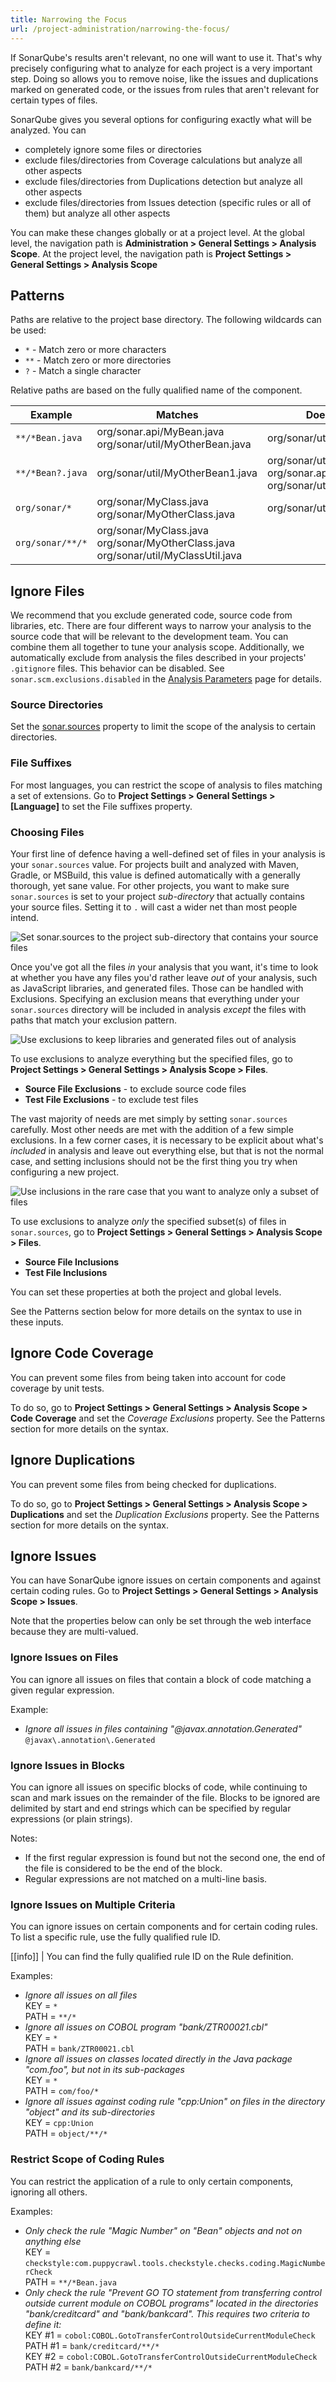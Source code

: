 ```yaml
---
title: Narrowing the Focus
url: /project-administration/narrowing-the-focus/
---
```


If SonarQube's results aren't relevant, no one will want to use it. That's why precisely configuring what to analyze for each project is a very important step. Doing so allows you to remove noise, like the issues and duplications marked on generated code, or the issues from rules that aren't relevant for certain types of files.

SonarQube gives you several options for configuring exactly what will be analyzed. You can

* completely ignore some files or directories
* exclude files/directories from Coverage calculations but analyze all other aspects
* exclude files/directories from Duplications detection but analyze all other aspects
* exclude files/directories from Issues detection (specific rules or all of them) but analyze all other aspects

You can make these changes globally or at a project level. At the global level, the navigation path is  **Administration > General Settings > Analysis Scope**. At the project level, the navigation path is **Project Settings > General Settings > Analysis Scope**

## Patterns

Paths are relative to the project base directory. The following wildcards can be used:

* `*`	- Match zero or more characters  
* `**` - Match zero or more directories  
* `?` - Match a single character  

Relative paths are based on the fully qualified name of the component.

Example|Matches|Does not match
----|----|----
`**/*Bean.java`|org/sonar.api/MyBean.java <br/> org/sonar/util/MyOtherBean.java|org/sonar/util/MyDTO.java
`**/*Bean?.java`|org/sonar/util/MyOtherBean1.java|org/sonar/util/MyOtherBean.java <br/> org/sonar.api/MyBean.java <br/> org/sonar/util/MyDTO.java
`org/sonar/*`|org/sonar/MyClass.java <br/> org/sonar/MyOtherClass.java|org/sonar/util/MyClassUtil.java
`org/sonar/**/*`|org/sonar/MyClass.java <br/> org/sonar/MyOtherClass.java <br/> org/sonar/util/MyClassUtil.java|

## Ignore Files
We recommend that you exclude generated code, source code from libraries, etc. There are four different ways to narrow your analysis to the source code that will be relevant to the development team. You can combine them all together to tune your analysis scope. Additionally, we automatically exclude from analysis the files described in your projects' `.gitignore` files. This behavior can be disabled. See `sonar.scm.exclusions.disabled` in the [Analysis Parameters](/analysis/analysis-parameters/) page for details.

### Source Directories
Set the [sonar.sources](/analysis/analysis-parameters/) property to limit the scope of the analysis to certain directories.

### File Suffixes
For most languages, you can restrict the scope of analysis to files matching a set of extensions. Go to **Project Settings > General Settings > [Language]** to set the File suffixes property.

### Choosing Files
Your first line of defence having a well-defined set of files in your analysis is your `sonar.sources` value. For projects built and analyzed with Maven, Gradle, or MSBuild, this value is defined automatically with a generally thorough, yet sane value. For other projects, you want to make sure `sonar.sources` is set to your project _sub-directory_ that actually contains your source files. Setting it to `.` will cast a wider net than most people intend.

![Set sonar.sources to the project sub-directory that contains your source files](/images/sources.jpg)

Once you've got all the files _in_ your analysis that you want, it's time to look at whether you have any files you'd rather leave _out_ of your analysis, such as JavaScript libraries, and generated files. Those can be handled with Exclusions. Specifying an exclusion means that everything under your `sonar.sources` directory will be included in analysis _except_ the files with paths that match your exclusion pattern.

![Use exclusions to keep libraries and generated files out of analysis](/images/exclusions.jpg)

To use exclusions to analyze everything but the specified files, go to **Project Settings > General Settings > Analysis Scope > Files**.

* **Source File Exclusions** - to exclude source code files
* **Test File Exclusions** - to exclude test files

The vast majority of needs are met simply by setting `sonar.sources` carefully. Most other needs are met with the addition of a few simple exclusions. In a few corner cases, it is necessary to be explicit about what's _included_ in analysis and leave out everything else, but that is not the normal case, and setting inclusions should not be the first thing you try when configuring a new project.

![Use inclusions in the rare case that you want to analyze only a subset of files](/images/inclusions.jpg)

To use exclusions to analyze _only_ the specified subset(s) of files in `sonar.sources`, go to **Project Settings > General Settings > Analysis Scope > Files**.

* **Source File Inclusions** 
* **Test File Inclusions** 

You can set these properties at both the project and global levels.

See the Patterns section below for more details on the syntax to use in these inputs.

## Ignore Code Coverage

You can prevent some files from being taken into account for code coverage by unit tests.

To do so, go to **Project Settings > General Settings > Analysis Scope > Code Coverage** and set the *Coverage Exclusions* property. See the Patterns section for more details on the syntax.

## Ignore Duplications

You can prevent some files from being checked for duplications.

To do so, go to **Project Settings > General Settings > Analysis Scope > Duplications** and set the *Duplication Exclusions* property. See the Patterns section for more details on the syntax.

## Ignore Issues
You can have SonarQube ignore issues on certain components and against certain coding rules. Go to **Project Settings > General Settings > Analysis Scope > Issues**.

Note that the properties below can only be set through the web interface because they are multi-valued.

### Ignore Issues on Files
You can ignore all issues on files that contain a block of code matching a given regular expression.

Example:
* *Ignore all issues in files containing "@javax.annotation.Generated"*  
`@javax\.annotation\.Generated`

### Ignore Issues in Blocks
You can ignore all issues on specific blocks of code, while continuing to scan and mark issues on the remainder of the file. Blocks to be ignored are delimited by start and end strings which can be specified by regular expressions (or plain strings).

Notes:

* If the first regular expression is found but not the second one, the end of the file is considered to be the end of the block.
* Regular expressions are not matched on a multi-line basis.

### Ignore Issues on Multiple Criteria
You can ignore issues on certain components and for certain coding rules. To list a specific rule, use the fully qualified rule ID.

[[info]]
| You can find the fully qualified rule ID on the Rule definition.

Examples:

* *Ignore all issues on all files*  
KEY = `*`  
PATH = `**/*`
* *Ignore all issues on COBOL program "bank/ZTR00021.cbl"*  
KEY = `*`  
PATH = `bank/ZTR00021.cbl`  
* *Ignore all issues on classes located directly in the Java package "com.foo", but not in its sub-packages*  
KEY = `*`  
PATH = `com/foo/*`
* *Ignore all issues against coding rule "cpp:Union" on files in the directory "object" and its sub-directories*  
KEY = `cpp:Union`  
PATH = `object/**/*`  

### Restrict Scope of Coding Rules

You can restrict the application of a rule to only certain components, ignoring all others.

Examples:

* *Only check the rule "Magic Number" on "Bean" objects and not on anything else*  
KEY = `checkstyle:com.puppycrawl.tools.checkstyle.checks.coding.MagicNumberCheck`  
PATH = `**/*Bean.java`
* *Only check the rule "Prevent GO TO statement from transferring control outside current module on COBOL programs" located in the directories "bank/creditcard" and "bank/bankcard". This requires two criteria to define it:*  
KEY #1 = `cobol:COBOL.GotoTransferControlOutsideCurrentModuleCheck`  
PATH #1 = `bank/creditcard/**/*`  
KEY #2 = `cobol:COBOL.GotoTransferControlOutsideCurrentModuleCheck`  
PATH #2 = `bank/bankcard/**/*`
